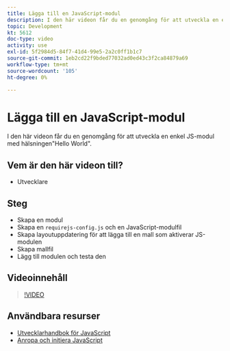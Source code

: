 ```yaml
---
title: Lägga till en JavaScript-modul
description: I den här videon får du en genomgång för att utveckla en enkel JS-modul med hälsningen"Hello World".
topic: Development
kt: 5612
doc-type: video
activity: use
exl-id: 5f2984d5-84f7-41d4-99e5-2a2c0ff1b1c7
source-git-commit: 1eb2cd22f9bded77032ad0ed43c3f2ca84879a69
workflow-type: tm+mt
source-wordcount: '105'
ht-degree: 0%

---
```


# Lägga till en JavaScript-modul

I den här videon får du en genomgång för att utveckla en enkel JS-modul med hälsningen&quot;Hello World&quot;.

## Vem är den här videon till?

- Utvecklare

## Steg

- Skapa en modul
- Skapa en `requirejs-config.js` och en JavaScript-modulfil
- Skapa layoutuppdatering för att lägga till en mall som aktiverar JS-modulen
- Skapa mallfil
- Lägg till modulen och testa den

## Videoinnehåll

>[!VIDEO](https://video.tv.adobe.com/v/35790?quality=12&learn=on)

## Användbara resurser

- [Utvecklarhandbok för JavaScript](https://devdocs.magento.com/guides/v2.4/javascript-dev-guide/bk-javascript-dev-guide.html)
- [Anropa och initiera JavaScript](https://devdocs.magento.com/guides/v2.4/javascript-dev-guide/javascript/js_init.html)
